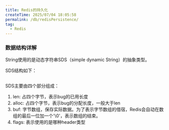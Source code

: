```yaml
---
title: Redis的持久化
createTime: 2025/07/04 18:05:58
permalink: /db/redisPersistence/
tag:
  - Redis
---
```


### 数据结构详解

String使用的是动态字符串SDS（simple dynamic String）的抽象类型。

SDS结构如下：
```C++

```

SDS主要由四个部分组成：
1. len: 占四个字节，表示bug的已用长度
2. alloc: 占四个字节，表示bug的分配长度，一般大于len
3. buf: 字节数组，保存实际数据。为了表示字节数组的借宿，Redis会自动在数组的最后一位加一个'\0'，表示数组的结束。
4. flags: 表示使用的是哪种header类型